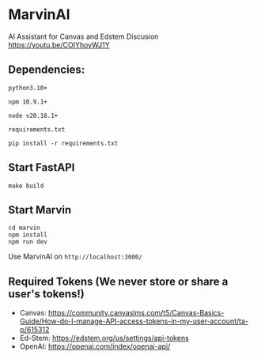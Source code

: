 # MarvinAI
AI Assistant for Canvas and Edstem Discusion
https://youtu.be/COIYhoyWJ1Y

## Dependencies:
`python3.10+`

`npm 10.9.1+`

`node v20.18.1+`

`requirements.txt`

`pip install -r requirements.txt` 


## Start FastAPI
`make build`

## Start Marvin
```
cd marvin
npm install
npm run dev
```

Use MarvinAI on `http://localhost:3000/`

## Required Tokens (We never store or share a user's tokens!)
- Canvas: https://community.canvaslms.com/t5/Canvas-Basics-Guide/How-do-I-manage-API-access-tokens-in-my-user-account/ta-p/615312
- Ed-Stem: https://edstem.org/us/settings/api-tokens
- OpenAI: https://openai.com/index/openai-api/
